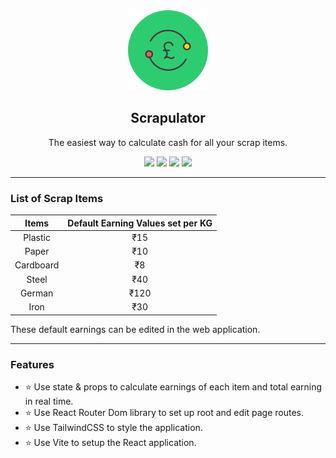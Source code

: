 <div align="center">
  <img src="src/assets/logo.png" width="128"/>
  <h2>Scrapulator</h2>
  <p>The easiest way to calculate cash for all your scrap items.</p>
</div>

<div align="center">
  <!-- HTML -->
  <img src="https://img.shields.io/badge/html5-%23E34F26.svg?style=for-the-badge&logo=html5&logoColor=white">

  <!-- TailwindCSS -->
  <img src="https://img.shields.io/badge/tailwindcss-%2338B2AC.svg?style=for-the-badge&logo=tailwind-css&logoColor=white">

  <!-- REACT -->
<img src="https://img.shields.io/badge/react-%2320232a.svg?style=for-the-badge&logo=react&logoColor=%2361DAFB">

  <!-- VITE -->
  <img src="https://img.shields.io/badge/vite-%23646CFF.svg?style=for-the-badge&logo=vite&logoColor=white">
  <!-- MORE BADGES visit https://github.com/Ileriayo/markdown-badges -->
</div>

---

### List of Scrap Items

|   Items   | Default Earning Values set per KG |
| :-------: | :-------------------------------: |
|  Plastic  |                ₹15                |
|   Paper   |                ₹10                |
| Cardboard |                ₹8                 |
|   Steel   |                ₹40                |
|  German   |               ₹120                |
|   Iron    |                ₹30                |

These default earnings can be edited in the web application.

---

### Features

- ⭐ Use state & props to calculate earnings of each item and total earning in real time.
- ⭐ Use React Router Dom library to set up root and edit page routes.
- ⭐ Use TailwindCSS to style the application.
- ⭐ Use Vite to setup the React application.

